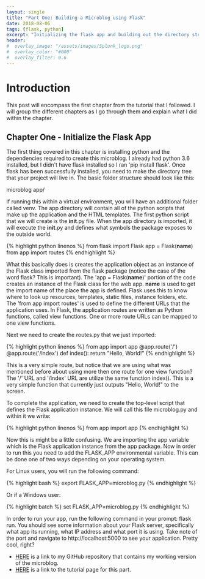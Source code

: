 ```yaml
---
layout: single
title: "Part One: Building a Microblog using Flask"
date: 2018-08-06
tags: [flask, python]
excerpt: "Initializing the flask app and building out the directory structure."
header:
#  overlay_image: "/assets/images/Splunk_logo.png"
#  overlay_color: "#000"
#  overlay_filter: 0.6
---
```


# Introduction

This post will encompass the first chapter from the tutorial that I followed.  I will group the different chapters as I go through them and explain what I did within the chapter.

## Chapter One - Initialize the Flask App

The first thing covered in this chapter is installing python and the dependencies required to create this microblog.  I already had python 3.6 installed, but I didn't have flask installed so I ran 'pip install flask'. Once flask has been successfully installed, you need to make the directory tree that your project will live in.  The basic folder structure should look like this:

microblog
  app/

If running this within a virtual environment, you will have an additional folder called venv.  The app directory will contain all of the python scripts that make up the application and the HTML templates.  The first python script that we will create is the __init__.py file.  When the app directory is imported, it will execute the __init__.py and defines what symbols the package exposes to the outside world.  

{% highlight python linenos %}
  from flask import Flask
  app = Flask(__name__)
  from app import routes
{% endhighlight %}

What this basically does is creates the application object as an instance of the Flask class imported from the flask package (notice the case of the word flask? This is important).  The 'app = Flask(__name__)' portion of the code creates an instance of the Flask class for the web app.  __name__ is used to get the import name of the place the app is defined.  Flask uses this to know where to look up resources, templates, static files, instance folders, etc.  The 'from app import routes' is used to define the different URLs that the application uses.  In Flask, the application routes are written as Python functions, called view functions.  One or more route URLs can be mapped to one view functions.

Next we need to create the routes.py that we just imported:

{% highlight python linenos %}
  from app import app
  @app.route('/')
  @app.route('/index')
  def index():
    return "Hello, World!"
{% endhighlight %}

This is a very simple route, but notice that we are using what was mentioned before about using more then one route for one view function?  The '/' URL and '/index' URL are utilize the same function index().  This is a very simple function that currently just outputs "Hello, World!" to the screen.

To complete the application, we need to create the top-level script that defines the Flask application instance.  We will call this file microblog.py and within it we write:

{% highlight python linenos %}
  from app import app
{% endhighlight %}

Now this is might be a little confusing.  We are importing the app variable which is the Flask application instance from the app package.  Now in order to run this you need to add the FLASK_APP environmental variable.  This can be done one of two ways depending on your operating system.

For Linux users, you will run the following command:

{% highlight bash %}
  export FLASK_APP=microblog.py
{% endhighlight %}

Or if a Windows user:

{% highlight batch %}
  set FLASK_APP=microblog.py
{% endhighlight %}

In order to run your app, run the following command in your prompt: flask run.  You should see some information about your Flask server, specifically what app its running, what IP address and what port it is using. Take note of the port and navigate to http://localhost:5000 to see your application. Pretty cool, right?

* [HERE](https://github.com/jacobdshimer/microblog) is a link to my GitHub repository that contains my working version of the microblog.
* [HERE](https://blog.miguelgrinberg.com/post/the-flask-mega-tutorial-part-i-hello-world) is a link to the tutorial page for this part.
